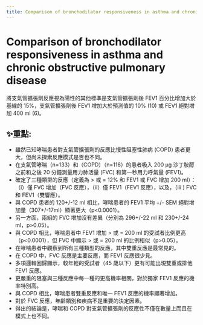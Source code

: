 ```yaml
---
title: Comparison of bronchodilator responsiveness in asthma and chronic obstructive pulmonary disease
---
```

# Comparison of bronchodilator responsiveness in asthma and chronic obstructive pulmonary disease

將支氣管擴張劑反應視為陽性的其他標準是支氣管擴張劑後 FEV1 百分比增加大於基線的 15%，支氣管擴張劑後 FEV1 增加大於預測值的 10% (10) 或 FEV1 絕對增加 400 ml (6)。

## ✨重點:
- 雖然已知哮喘患者對支氣管擴張劑的反應比慢性阻塞性肺病 (COPD) 患者更大，但尚未探索反應模式是否也不同。
- 在支氣管哮喘（n=133）和（COPD）（n=116）的患者吸入 200 μg 沙丁胺醇之前和之後 20 分鐘測量用力肺活量 (FVC) 和第一秒用力呼氣量 (FEV1)。
- 確定了三種類型的反應（定義為 > 或 = 12% 和 FEV1 或 FVC 增加 200 ml）：（i）僅 FVC 增加（FVC 反應），（ii）僅 FEV1（FEV1 反應），以及，（iii ) FVC 和 FEV1（雙響應）。
- 與 COPD 患者的 120+/-12 ml 相比，哮喘患者的 FEV1 平均 +/- SEM 絕對增加量（307+/-17ml）顯著更大（p<0.0001）。
- 另一方面，兩組的 FVC 增加沒有差異（分別為 296+/-22 ml 和 230+/-24 ml，p>0.05）。
- 與 COPD 相比，哮喘患者中 FEV1 增加 > 或 = 200 ml 的受試者比例更高（p<0.0001），但 FVC 中顯示 > 或 = 200 ml 的比例相似（p>0.05）。
- 在哮喘患者中觀察到所有三種類型的反應，其中雙重反應是最常見的。
- 在 COPD 中，FVC 反應是主要反應，而 FEV1 反應很少見。
- 多項邏輯回歸顯示，較年輕的受試者（45 歲以下）更有可能出現雙重或排他 FEV1 反應。
- 更嚴重的阻塞與三種反應中每一種的更高機率相關，對於獨家 FEV1 反應的機率特別高。
- 與 COPD 相比，哮喘患者雙重反應和唯一 FEV1 反應的機率顯著增加。
- 對於 FVC 反應，年齡類別和疾病不是重要的決定因素。
- 得出的結論是，哮喘和 COPD 對支氣管擴張劑的反應性不僅在數量上而且在模式上也不同。
